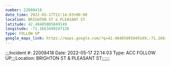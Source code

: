```yaml
---
number: 22008418
date_time: 2022-05-17T22:14:03+00:00
location: BRIGHTON ST & PLEASANT ST
latitude: 42.40405005049149
longitude: -71.1663499247126
type: FOLLOW UP
google_maps_link: https://maps.google.com/?q=42.40405005049149,-71.1663499247126
---
```


;;;Incident #: 22008418   Date: 2022-05-17 22:14:03   Type: ACC FOLLOW UP;;;Location: BRIGHTON ST & PLEASANT ST;;;;;;
